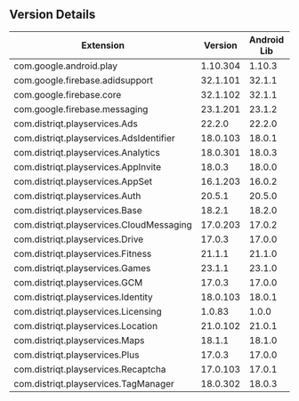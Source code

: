 ## Version Details

| Extension | Version | Android Lib | iOS Lib |
| --- | --- | --- | --- |
| com.google.android.play | 1.10.304 | 1.10.3 |  |
| com.google.firebase.adidsupport | 32.1.101 | 32.1.1 | 10.11.0 |
| com.google.firebase.core | 32.1.102 | 32.1.1 | 10.11.0 |
| com.google.firebase.messaging | 23.1.201 | 23.1.2 | 0.0.0 |
| com.distriqt.playservices.Ads | 22.2.0 | 22.2.0 |  |
| com.distriqt.playservices.AdsIdentifier | 18.0.103 | 18.0.1 |  |
| com.distriqt.playservices.Analytics | 18.0.301 | 18.0.3 |  |
| com.distriqt.playservices.AppInvite | 18.0.3 | 18.0.0 |  |
| com.distriqt.playservices.AppSet | 16.1.203 | 16.0.2 |  |
| com.distriqt.playservices.Auth | 20.5.1 | 20.5.0 |  |
| com.distriqt.playservices.Base | 18.2.1 | 18.2.0 |  |
| com.distriqt.playservices.CloudMessaging | 17.0.203 | 17.0.2 |  |
| com.distriqt.playservices.Drive | 17.0.3 | 17.0.0 |  |
| com.distriqt.playservices.Fitness | 21.1.1 | 21.1.0 |  |
| com.distriqt.playservices.Games | 23.1.1 | 23.1.0 |  |
| com.distriqt.playservices.GCM | 17.0.3 | 17.0.0 |  |
| com.distriqt.playservices.Identity | 18.0.103 | 18.0.1 |  |
| com.distriqt.playservices.Licensing | 1.0.83 | 1.0.0 |  |
| com.distriqt.playservices.Location | 21.0.102 | 21.0.1 |  |
| com.distriqt.playservices.Maps | 18.1.1 | 18.1.0 |  |
| com.distriqt.playservices.Plus | 17.0.3 | 17.0.0 |  |
| com.distriqt.playservices.Recaptcha | 17.0.103 | 17.0.1 |  |
| com.distriqt.playservices.TagManager | 18.0.302 | 18.0.3 |  |
